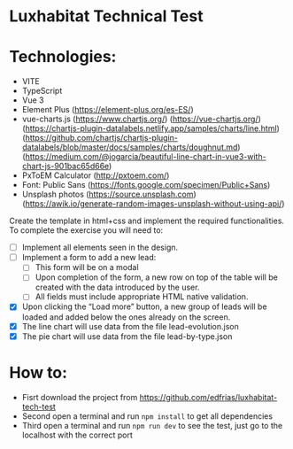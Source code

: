# Luxhabitat Technical Test

# Technologies:

- VITE
- TypeScript
- Vue 3
- Element Plus (https://element-plus.org/es-ES/)
- vue-charts.js (https://www.chartjs.org/) (https://vue-chartjs.org/) (https://chartjs-plugin-datalabels.netlify.app/samples/charts/line.html) (https://github.com/chartjs/chartjs-plugin-datalabels/blob/master/docs/samples/charts/doughnut.md) (https://medium.com/@jogarcia/beautiful-line-chart-in-vue3-with-chart-js-901bac65d66e)
- PxToEM Calculator (http://pxtoem.com/)
- Font: Public Sans (https://fonts.google.com/specimen/Public+Sans)
- Unsplash photos (https://source.unsplash.com) (https://awik.io/generate-random-images-unsplash-without-using-api/)

Create the template in html+css and implement the required functionalities. To complete the
exercise you will need to:

- [ ] Implement all elements seen in the design.
- [ ] Implement a form to add a new lead:
  - [ ] This form will be on a modal
  - [ ] Upon completion of the form, a new row on top of the table will be created with
        the data introduced by the user.
  - [ ] All fields must include appropriate HTML native validation.
- [x] Upon clicking the “Load more” button, a new group of leads will be loaded and added
      below the ones already on the screen.
- [x] The line chart will use data from the file lead-evolution.json
- [x] The pie chart will use data from the file lead-by-type.json

# How to:

- Fisrt download the project from https://github.com/edfrias/luxhabitat-tech-test
- Second open a terminal and run `npm install` to get all dependencies
- Third open a terminal and run `npm run dev` to see the test, just go to the localhost with the correct port
